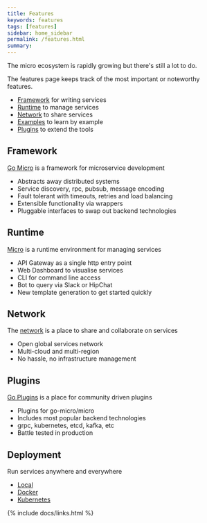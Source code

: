 ```yaml
---
title: Features
keywords: features
tags: [features]
sidebar: home_sidebar
permalink: /features.html
summary: 
---
```


The micro ecosystem is rapidly growing but there's still a lot to do.

The features page keeps track of the most important or noteworthy features.

- [Framework](https://github.com/micro/go-micro) for writing services
- [Runtime](https://github.com/micro/micro) to manage services
- [Network](https://micro-community.github.io/m3o-web/docs/network.html) to share services
- [Examples](https://github.com/micro/examples) to learn by example
- [Plugins](https://github.com/micro/go-plugins) to extend the tools

## Framework

[Go Micro](https://github.com/micro/go-micro) is a framework for microservice development

* Abstracts away distributed systems
* Service discovery, rpc, pubsub, message encoding
* Fault tolerant with timeouts, retries and load balancing
* Extensible functionality via wrappers
* Pluggable interfaces to swap out backend technologies


## Runtime

[Micro](https://github.com/micro/micro) is a runtime environment for managing services

* API Gateway as a single http entry point
* Web Dashboard to visualise services
* CLI for command line access
* Bot to query via Slack or HipChat
* New template generation to get started quickly

## Network

The [network](https://micro-community.github.io/m3o-web/docs/network.html) is a place to share and collaborate on services

* Open global services network
* Multi-cloud and multi-region
* No hassle, no infrastructure management

## Plugins

[Go Plugins](https://github.com/micro/go-plugins) is a place for community driven plugins

* Plugins for go-micro/micro
* Includes most popular backend technologies
* grpc, kubernetes, etcd, kafka, etc
* Battle tested in production

## Deployment

Run services anywhere and everywhere

* [Local](https://micro-community.github.io/m3o-web/docs/deploy-local.html)
* [Docker](https://micro-community.github.io/m3o-web/docs/deploy-docker.html)
* [Kubernetes](https://micro-community.github.io/m3o-web/docs/deploy-kubernetes.html)


{% include docs/links.html %}
